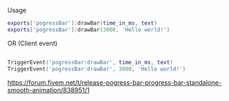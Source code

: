 Usage

```lua
exports['pogressBar']:drawBar(time_in_ms, text)
exports['pogressBar']:drawBar(3000, 'Hello world!')
```
OR (Client event)
```lua

TriggerEvent('pogressBar:drawBar', time_in_ms, text)
TriggerEvent('pogressBar:drawBar', 3000, 'Hello world!')

```


https://forum.fivem.net/t/release-pogress-bar-progress-bar-standalone-smooth-animation/838951/1
